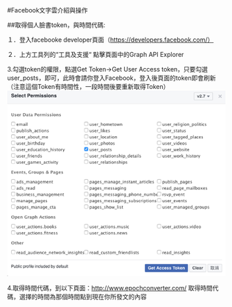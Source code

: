 #Facebook文字雲介紹與操作



##取得個人臉書token，與時間代碼:

１．登入facebooke developer頁面（https://developers.facebook.com/）

２．上方工具列的“工具及支援“ 點擊頁面中的Graph API Explorer

3.勾選token的權限，點選Get Token->Get User Access token，只要勾選user_posts，即可，此時會請你登入Facebook，登入後頁面的token即會刷新（注意這個Token有時間性，一段時間後要重新取得Token）![](https://raw.githubusercontent.com/xxxxsars/Facebook_analysis/master/pic/token_acess.png)


4.取得時間代碼，到以下頁面：http://www.epochconverter.com/ 取得時間代碼，選擇的時間為那個時間點到現在你所發文的內容

